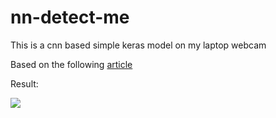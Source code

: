 # nn-detect-me
This is a cnn based simple keras model on my laptop webcam

Based on the following [article](https://medium.com/@jinilcs/a-simple-keras-model-on-my-laptop-webcam-dda77521e6a0)

Result:

<p align="left">
  <img  src="./data/result.gif">
</p>  
